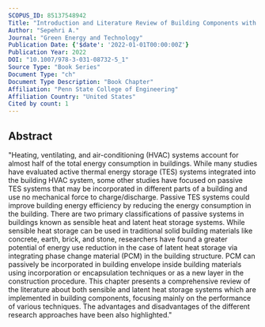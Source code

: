 ```yaml
---
SCOPUS_ID: 85137548942
Title: "Introduction and Literature Review of Building Components with Passive Thermal Energy Storage Systems"
Author: "Sepehri A."
Journal: "Green Energy and Technology"
Publication Date: {'$date': '2022-01-01T00:00:00Z'}
Publication Year: 2022
DOI: "10.1007/978-3-031-08732-5_1"
Source Type: "Book Series"
Document Type: "ch"
Document Type Description: "Book Chapter"
Affiliation: "Penn State College of Engineering"
Affiliation Country: "United States"
Cited by count: 1
---
```


## Abstract
"Heating, ventilating, and air-conditioning (HVAC) systems account for almost half of the total energy consumption in buildings. While many studies have evaluated active thermal energy storage (TES) systems integrated into the building HVAC system, some other studies have focused on passive TES systems that may be incorporated in different parts of a building and use no mechanical force to charge/discharge. Passive TES systems could improve building energy efficiency by reducing the energy consumption in the building. There are two primary classifications of passive systems in buildings known as sensible heat and latent heat storage systems. While sensible heat storage can be used in traditional solid building materials like concrete, earth, brick, and stone, researchers have found a greater potential of energy use reduction in the case of latent heat storage via integrating phase change material (PCM) in the building structure. PCM can passively be incorporated in building envelope inside building materials using incorporation or encapsulation techniques or as a new layer in the construction procedure. This chapter presents a comprehensive review of the literature about both sensible and latent heat storage systems which are implemented in building components, focusing mainly on the performance of various techniques. The advantages and disadvantages of the different research approaches have been also highlighted."
